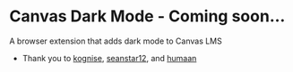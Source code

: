 # Canvas Dark Mode - Coming soon...

A browser extension that adds dark mode to Canvas LMS

- Thank you to [kognise](https://github.com/kognise/water.css), [seanstar12](https://github.com/seanstar12/zoom-close), and [humaan](https://github.com/humaan/Cappy)
